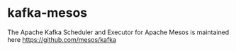 kafka-mesos
===========

The Apache Kafka Scheduler and Executor for Apache Mesos is maintained here https://github.com/mesos/kafka
